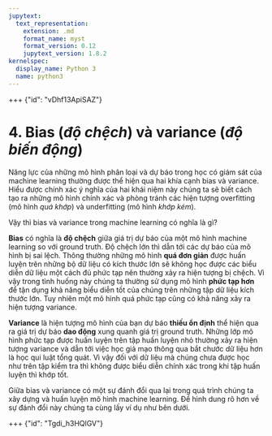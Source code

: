 ```yaml
---
jupytext:
  text_representation:
    extension: .md
    format_name: myst
    format_version: 0.12
    jupytext_version: 1.8.2
kernelspec:
  display_name: Python 3
  name: python3
---
```


+++ {"id": "vDhf13ApiSAZ"}

# 4. Bias (_độ chệch_) và variance (_độ biến động_)

Năng lực của những mô hình phân loại và dự báo trong học có giám sát của machine learning thường được thể hiện qua hai khía cạnh bias và variance. Hiểu được chính xác ý nghĩa của hai khái niệm này chúng ta sẽ biết cách tạo ra những mô hình chính xác và phòng tránh các hiện tượng overfitting (mô hình _quá khớp_) và underfitting (mô hình _khớp kém_).

Vậy thì bias và variance trong machine learning có nghĩa là gì?

**Bias** có nghĩa là **độ chệch** giữa giá trị dự báo của một mô hình machine learning so với ground truth. Độ chệch lớn thì dẫn tới các dự báo của mô hình bị sai lệch. Thông thường những mô hình **quá đơn giản** được huấn luyện trên những bộ dữ liệu có kích thước lớn sẽ không học được các biểu diễn dữ liệu một cách đủ phức tạp nên thường xảy ra hiện tượng bị chệch. Vì vậy trong tình huống này chúng ta thường sử dụng mô hình **phức tạp hơn** để tận dụng khả năng biểu diễn tốt của chúng trên những tập dữ liệu kích thước lớn. Tuy nhiên một mô hình quá phức tạp cũng có khả năng xảy ra hiện tượng variance.

**Variance** là hiện tượng mô hình của bạn dự báo **thiếu ổn định** thể hiện qua ra giá trị dự báo **dao động** xung quanh giá trị ground truth. Những lớp mô hình phức tạp được huấn luyện trên tập huấn luyện nhỏ thường xảy ra hiện tượng variance và dẫn tới việc học giả mạo thông qua bắt chước dữ liệu hơn là học qui luật tổng quát. Vì vậy đối với dữ liệu mà chúng chưa được học như trên tập kiểm tra thì không được biểu diễn chính xác trong khi tập huấn luyện thì khớp tốt.

Giữa bias và variance có một sự đánh đổi qua lại trong quá trình chúng ta xây dựng và huấn luyện mô hình machine learning. Để hình dung rõ hơn về sự đánh đổi này chúng ta cùng lấy ví dụ như bên dưới.

+++ {"id": "Tgdi_h3HQlGV"}